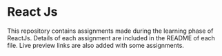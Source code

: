 # React Js 

This repository contains assignments made during the 
learning phase of ReactJs.
Details of each assignment are included in the README 
of each file. 
Live preview links are also added with some assignments.